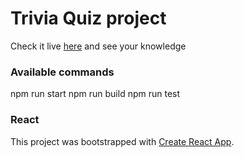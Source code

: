 # Trivia Quiz project
Check it live [here](https://trivia-quiz-seven.vercel.app) and see your knowledge
### Available commands
npm run start
npm run build
npm run test

### React
This project was bootstrapped with [Create React App](https://github.com/facebook/create-react-app).
